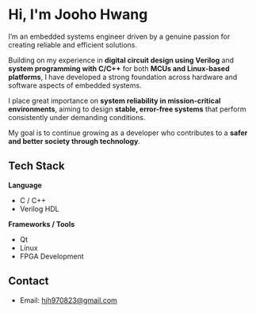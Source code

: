 # Hi, I'm Jooho Hwang

I’m an embedded systems engineer driven by a genuine passion for creating reliable and efficient solutions.

Building on my experience in **digital circuit design using Verilog** and **system programming with C/C++** for both **MCUs and Linux-based platforms**, I have developed a strong foundation across hardware and software aspects of embedded systems.

I place great importance on **system reliability in mission-critical environments**, aiming to design **stable, error-free systems** that perform consistently under demanding conditions.

My goal is to continue growing as a developer who contributes to a **safer and better society through technology**.

## Tech Stack

**Language**  
- C / C++  
- Verilog HDL  

**Frameworks / Tools**  
- Qt  
- Linux  
- FPGA Development  

## Contact
- Email: hjh970823@gmail.com
